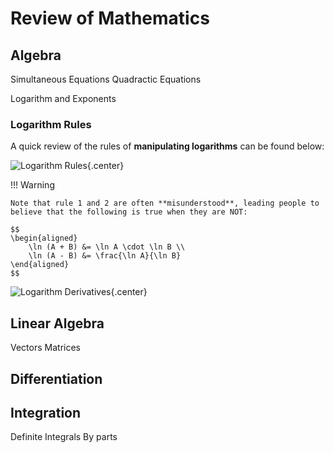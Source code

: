 # **Review of Mathematics**

## **Algebra**

Simultaneous Equations
Quadractic Equations

Logarithm and Exponents

### **Logarithm Rules**

A quick review of the rules of **manipulating logarithms** can be found below:

<!-- Obtained from Chilli Math -->
![Logarithm Rules](Assets/Review%20of%20Statistical%20Theory.md/Logarithm%20Rules.png){.center}

!!! Warning

    Note that rule 1 and 2 are often **misunderstood**, leading people to believe that the following is true when they are NOT:

    $$
    \begin{aligned}
        \ln (A + B) &= \ln A \cdot \ln B \\
        \ln (A - B) &= \frac{\ln A}{\ln B} 
    \end{aligned}
    $$

<!-- Obtained from Online Math Learning -->
![Logarithm Derivatives](Assets/Review%20of%20Statistical%20Theory.md/Logarithm%20Derivatives.png){.center}

## **Linear Algebra**

Vectors
Matrices

## **Differentiation**

## **Integration**

Definite Integrals
By parts
